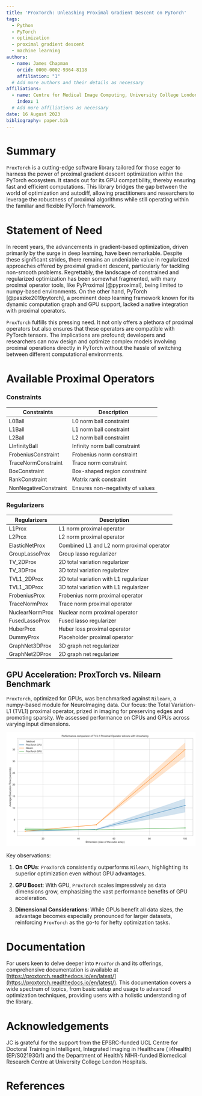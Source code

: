 ```yaml
---
title: 'ProxTorch: Unleashing Proximal Gradient Descent on PyTorch'
tags:
  - Python
  - PyTorch
  - optimization
  - proximal gradient descent
  - machine learning
authors:
  - name: James Chapman
    orcid: 0000-0002-9364-8118
    affiliation: "1"
  # Add more authors and their details as necessary
affiliations:
  - name: Centre for Medical Image Computing, University College London, London, UK
    index: 1
  # Add more affiliations as necessary
date: 16 August 2023
bibliography: paper.bib
---
```


# Summary

`ProxTorch` is a cutting-edge software library tailored for those eager to harness the power of proximal gradient descent optimization within the PyTorch ecosystem. It stands out for its GPU compatibility, thereby ensuring fast and efficient computations. This library bridges the gap between the world of optimization and autodiff, allowing practitioners and researchers to leverage the robustness of proximal algorithms while still operating within the familiar and flexible PyTorch framework.

# Statement of Need

In recent years, the advancements in gradient-based optimization, driven primarily by the surge in deep learning, have been remarkable. Despite these significant strides, there remains an undeniable value in regularized approaches offered by proximal gradient descent, particularly for tackling non-smooth problems. Regrettably, the landscape of constrained and regularized optimization has been somewhat fragmented, with many proximal operator tools, like PyProximal [@pyproximal], being limited to numpy-based environments. On the other hand, PyTorch [@paszke2019pytorch], a prominent deep learning framework known for its dynamic computation graph and GPU support, lacked a native integration with proximal operators.

`ProxTorch` fulfills this pressing need. It not only offers a plethora of proximal operators but also ensures that these operators are compatible with PyTorch tensors. The implications are profound; developers and researchers can now design and optimize complex models involving proximal operations directly in PyTorch without the hassle of switching between different computational environments.

# Available Proximal Operators

### Constraints

| Constraints           | Description                                |
|-----------------------|--------------------------------------------|
| L0Ball                | L0 norm ball constraint                    |
| L1Ball                | L1 norm ball constraint                    |
| L2Ball                | L2 norm ball constraint                    |
| LInfinityBall         | Infinity norm ball constraint              |
| FrobeniusConstraint   | Frobenius norm constraint                  |
| TraceNormConstraint   | Trace norm constraint                      |
| BoxConstraint         | Box-shaped region constraint               |
| RankConstraint        | Matrix rank constraint                     |
| NonNegativeConstraint | Ensures non-negativity of values           |

### Regularizers

| Regularizers          | Description                                |
|-----------------------|--------------------------------------------|
| L1Prox                | L1 norm proximal operator                  |
| L2Prox                | L2 norm proximal operator                  |
| ElasticNetProx        | Combined L1 and L2 norm proximal operator  |
| GroupLassoProx        | Group lasso regularizer                    |
| TV_2DProx             | 2D total variation regularizer             |
| TV_3DProx             | 3D total variation regularizer             |
| TVL1_2DProx           | 2D total variation with L1 regularizer     |
| TVL1_3DProx           | 3D total variation with L1 regularizer     |
| FrobeniusProx         | Frobenius norm proximal operator           |
| TraceNormProx         | Trace norm proximal operator               |
| NuclearNormProx       | Nuclear norm proximal operator             |
| FusedLassoProx        | Fused lasso regularizer                    |
| HuberProx             | Huber loss proximal operator               |
| DummyProx             | Placeholder proximal operator              |
| GraphNet3DProx        | 3D graph net regularizer                   |
| GraphNet2DProx        | 2D graph net regularizer                   |

## **GPU Acceleration: ProxTorch vs. Nilearn Benchmark**

`ProxTorch`, optimized for GPUs, was benchmarked against `Nilearn`, a numpy-based module for NeuroImaging data. Our focus: the Total Variation-L1 (TVL1) proximal operator, prized in imaging for preserving edges and promoting sparsity. We assessed performance on CPUs and GPUs across varying input dimensions.

![TVL1 Benchmark Results](joss/TVL1_Benchmark.svg)

Key observations:

1. **On CPUs**: `ProxTorch` consistently outperforms `Nilearn`, highlighting its superior optimization even without GPU advantages.
   
2. **GPU Boost**: With GPU, `ProxTorch` scales impressively as data dimensions grow, emphasizing the vast performance benefits of GPU acceleration.
   
3. **Dimensional Considerations**: While GPUs benefit all data sizes, the advantage becomes especially pronounced for larger datasets, reinforcing `ProxTorch` as the go-to for hefty optimization tasks.

# Documentation

For users keen to delve deeper into `ProxTorch` and its offerings, comprehensive documentation is available at [https://proxtorch.readthedocs.io/en/latest/](https://proxtorch.readthedocs.io/en/latest/). This documentation covers a wide spectrum of topics, from basic setup and usage to advanced optimization techniques, providing users with a holistic understanding of the library.

# Acknowledgements

JC is grateful for the support from the EPSRC-funded UCL Centre for Doctoral Training in Intelligent, Integrated Imaging in Healthcare ( i4health) (EP/S021930/1) and the Department of Health’s NIHR-funded Biomedical Research Centre at University College London Hospitals.

# References
